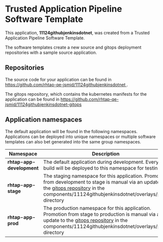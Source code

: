 # Trusted Application Pipeline Software Template

This application, **11124githubjenkinsdotnet**, was created from a Trusted Application Pipeline Software Template.

The software templates create a new source and gitops deployment repositories with a sample source application. 

## Repositories

The source code for your application can be found in [https://github.com/rhtap-qe-jsmid/11124githubjenkinsdotnet ](https://github.com/rhtap-qe-jsmid/11124githubjenkinsdotnet ).
 
The gitops repository, which contains the kubernetes manifests for the application can be found in 
[https://github.com/rhtap-qe-jsmid/11124githubjenkinsdotnet-gitops ](https://github.com/rhtap-qe-jsmid/11124githubjenkinsdotnet-gitops ) 

## Application namespaces 

The default application will be found in the following namespaces. Applications can be deployed into unique namespaces or multiple software templates can also bet generated into the same group namespaces.  

|  Namespace   |  Description   |  
| -------- | -------- |   
| **rhtap-app-development** | The default application during development. Every build will be deployed to this namespace for testing. | 
| **rhtap-app-stage** | The staging namespace for this application. Promotion from development to stage is manual via an update to the [gitops repository](https://github.com/rhtap-qe-jsmid/11124githubjenkinsdotnet-gitops ) in the components/11124githubjenkinsdotnet/overlays/prod directory |  
| **rhtap-app-prod** | The production namespace for this application. Promotion from stage to production is manual via an update to the [gitops repository](https://github.com/rhtap-qe-jsmid/11124githubjenkinsdotnet-gitops ) in the components/11124githubjenkinsdotnet/overlays/prod directory | 